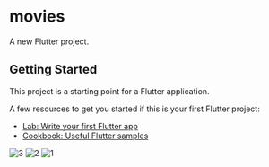 # movies

A new Flutter project.

## Getting Started

This project is a starting point for a Flutter application.

A few resources to get you started if this is your first Flutter project:

- [Lab: Write your first Flutter app](https://docs.flutter.dev/get-started/codelab)
- [Cookbook: Useful Flutter samples](https://docs.flutter.dev/cookbook)

![3](https://github.com/Thingkinging/MovieApp/assets/103626928/ec14307f-9b9e-4951-a342-fd0ec29fda3b)
![2](https://github.com/Thingkinging/MovieApp/assets/103626928/ed4b541a-8a5f-4a81-b79d-7cde6b9886f9)
![1](https://github.com/Thingkinging/MovieApp/assets/103626928/7ea65653-cf61-475e-800f-8a3b93b5c53d)
